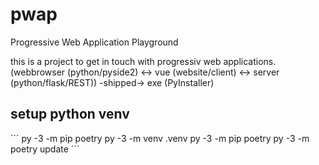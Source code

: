 # pwap
Progressive Web Application Playground

this is a project to get in touch with progressiv web applications.
(webbrowser (python/pyside2) <-> vue (website/client) <-> server (python/flask/REST)) -shipped-> exe (PyInstaller)

## setup python venv

´´´
    py -3 -m pip poetry
    py -3 -m venv .venv
    py -3 -m pip poetry
    py -3 -m poetry update
´´´
